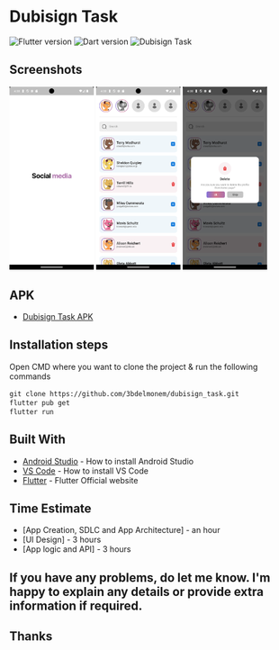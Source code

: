 # Dubisign Task
![Flutter version](https://img.shields.io/badge/Flutter-Version%203.16.9-blue) ![Dart version](https://img.shields.io/badge/Dart-Version%203.2.6-blue) ![Dubisign Task](https://img.shields.io/badge/Dubisign%20Task-Version%201.0.0-green)


## Screenshots

<img src="https://github.com/3bdelmonem/dubisign_task/blob/main/screenshots/screenshot_one.png" width="150"> <img src="https://github.com/3bdelmonem/dubisign_task/blob/main/screenshots/screenshot_two.png" width="150"> <img src="https://github.com/3bdelmonem/dubisign_task/blob/main/screenshots/screenshot_three.png" width="150">


## APK

- [Dubisign Task APK](https://drive.google.com/file/d/1C2tJIUSxH-Ix-4iEUYy8jdAd5ys9vlHI/view?usp=sharing)


## Installation steps

Open CMD where you want to clone the project & run the following commands

```
git clone https://github.com/3bdelmonem/dubisign_task.git
flutter pub get
flutter run

```

## Built With

- [Android Studio](https://developer.android.com/studio/install) - How to install Android Studio
- [VS Code](https://code.visualstudio.com/) - How to install VS Code
- [Flutter](https://flutter.dev) - Flutter Official website


## Time Estimate

- [App Creation, SDLC and App Architecture] - an hour
- [UI Design] - 3 hours
- [App logic and API] - 3 hours


## If you have any problems, do let me know. I'm happy to explain any details or provide extra information if required.


## Thanks